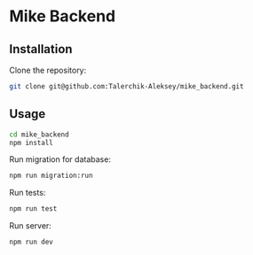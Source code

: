 # Mike Backend

## Installation

Clone the repository:

```bash
git clone git@github.com:Talerchik-Aleksey/mike_backend.git
```

## Usage

```bash
cd mike_backend
npm install
```

Run migration for database:

```bash
npm run migration:run
```

Run tests:

```bash
npm run test
```

Run server:

```bash
npm run dev
```
